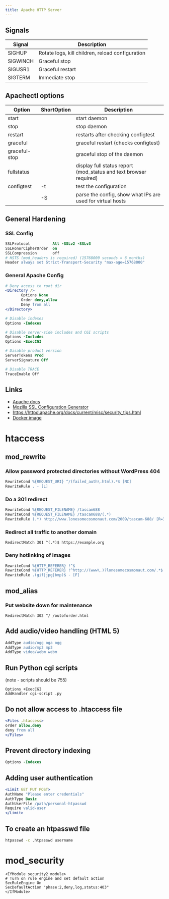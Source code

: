 ```yaml
---
title: Apache HTTP Server
---
```


Signals
-------

Signal   | Description
---      | ---
SIGHUP   | Rotate logs, kill children, reload configuration
SIGWINCH | Graceful stop
SIGUSR1  | Graceful restart
SIGTERM  | Immediate stop


Apachectl options
-----------------

Option        | ShortOption | Description
---           | :---        | ---
start         |             | start daemon
stop          |             | stop daemon
restart       |             | restarts after checking configtest
graceful      |             | graceful restart (checks configtest)
graceful-stop |             | graceful stop of the daemon
fullstatus    |             | display full status report (mod_status and text browser required)
configtest    | -t          | test the configuration
              | -S          | parse the config, show what IPs are used for virtual hosts


General Hardening
-----------------

### SSL Config

```apache
SSLProtocol          All -SSLv2 -SSLv3
SSLHonorCipherOrder  on
SSLCompression       off
# HSTS (mod_headers is required) (15768000 seconds = 6 months)
Header always set Strict-Transport-Security "max-age=15768000"
```

### General Apache Config

```apache
# Deny access to root dir
<Directory />
       Options None
       Order deny,allow
       Deny from all
</Directory>

# Disable indexes
Options -Indexes

# Disable server-side includes and CGI scripts
Options -Includes
Options -ExecCGI

# Disable product version
ServerTokens Prod
ServerSignature Off

# Disable TRACE
TraceEnable Off
```

## Links

* [Apache docs](https://httpd.apache.org/docs/)
* [Mozilla SSL Configuration Generator](https://mozilla.github.io/server-side-tls/ssl-config-generator)
* <https://httpd.apache.org/docs/current/misc/security_tips.html>
* [Docker image](https://hub.docker.com/_/httpd)




# htaccess

## mod_rewrite

### Allow password protected directories without WordPress 404

```apache
RewriteCond %{REQUEST_URI} ^/(failed_auth\.html).*$ [NC]
RewriteRule . - [L]
```

### Do a 301 redirect

```apache
RewriteCond %{REQUEST_FILENAME} /tascam688
RewriteCond %{REQUEST_FILENAME} /tascam688/(.*)
RewriteRule (.*) http://www.lonesomecosmonaut.com/2009/tascam-688/ [R=301,L]
```

### Redirect all traffic to another domain

```
RedirectMatch 301 ^(.*)$ https://example.org
```

### Deny hotlinking of images

```apache
RewriteCond %{HTTP_REFERER} !^$
RewriteCond %{HTTP_REFERER} !^http://(www\.)?lonesomecosmonaut.com/.*$ [NC]
RewriteRule .(gif|jpg|bmp)$ - [F]
```

## mod_alias

### Put website down for maintenance

	RedirectMatch 302 ^/ /outoforder.html

## Add audio/video handling (HTML 5)

```apache
AddType audio/ogg oga ogg
AddType audio/mp3 mp3
AddType video/webm webm
```

## Run Python cgi scripts

(note - scripts should be 755)

	Options +ExecCGI
	AddHandler cgi-script .py

## Do not allow access to .htaccess file

```apache
<Files .htaccess>
order allow,deny
deny from all
</Files>
```

## Prevent directory indexing

```apache
Options -Indexes
```

## Adding user authentication

```apache
<Limit GET PUT POST>
AuthName "Please enter credentials"
AuthType Basic
AuthUserFile /path/personal-htpasswd
Require valid-user
</Limit>
```

## To create an htpasswd file

```bash
htpasswd -c .htpasswd username
```

# mod_security

	<IfModule security2_module>
	# Turn on rule engine and set default action
	SecRuleEngine On
	SecDefaultAction "phase:2,deny,log,status:403"
	</IfModule>

